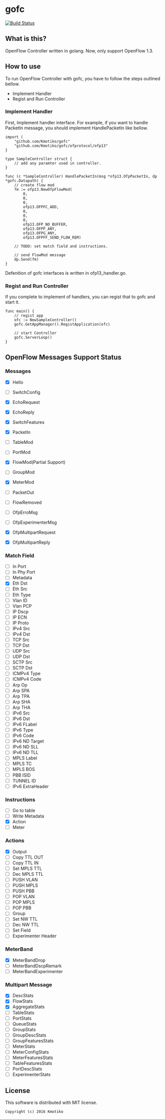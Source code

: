 gofc
==================

[![Build Status](https://travis-ci.org/Kmotiko/gofc.svg?branch=master)](https://travis-ci.org/Kmotiko/gofc)


## What is this?

OpenFlow Controller written in golang.
Now, only support OpenFlow 1.3.

## How to use

To run OpenFlow Controller with gofc, you have to follow the steps outlined bellow.

 * Implement Handler
 * Regist and Run Controller


### Implement Handler
First, Implement handler interface.
For example, if you want to handle PacketIn message, you should implement HandlePacketIn like bellow.

```
import (
	"github.com/Kmotiko/gofc"
	"github.com/Kmotiko/gofc/ofprotocol/ofp13"
}

type SampleController struct {
	// add any paramter used in controller.
}

func (c *SampleController) HandlePacketIn(msg *ofp13.OfpPacketIn, dp *gofc.Datapath) {
	// create flow mod
	fm := ofp13.NewOfpFlowMod(
		0,
		0,
		0,
		ofp13.OFPFC_ADD,
		0,
		0,
		0,
		ofp13.OFP_NO_BUFFER,
		ofp13.OFPP_ANY,
		ofp13.OFPG_ANY,
		ofp13.OFPFF_SEND_FLOW_REM)

	// TODO: set match field and instructions.

	// send FlowMod message
	dp.Send(fm)
}
```

Defenition of gofc interfaces is written in ofp13_handler.go.



### Regist and Run Controller

If you complete to implement of handlers, you can regist that to gofc and start it.

```
func main() {
	// regist app
	ofc := NewSampleController()
	gofc.GetAppManager().RegistApplication(ofc)

	// start Controller
	gofc.ServerLoop()
}
```

## OpenFlow Messages Support Status

### Messages

 - [x] Hello
 - [ ] SwitchConfig
 - [x] EchoRequest
 - [x] EchoReply
 - [x] SwitchFeatures
 - [x] PacketIn
 - [ ] TableMod
 - [ ] PortMod
 - [x] FlowMod(Partial Support)
 - [ ] GroupMod
 - [x] MeterMod
 - [ ] PacketOut
 - [ ] FlowRemoved
 - [ ] OfpErroMsg
 - [ ] OfpExperimenterMsg
 - [x] OfpMultipartRequest
 - [x] OfpMultipartReply


### Match Field

 - [ ] In Port
 - [ ] In Phy Port
 - [ ] Metadata
 - [x] Eth Dst
 - [ ] Eth Src
 - [ ] Eth Type
 - [ ] Vlan ID
 - [ ] Vlan PCP
 - [ ] IP Dscp
 - [ ] IP ECN
 - [ ] IP Proto
 - [ ] IPv4 Src
 - [ ] IPv4 Dst
 - [ ] TCP Src
 - [ ] TCP Dst
 - [ ] UDP Src
 - [ ] UDP Dst
 - [ ] SCTP Src
 - [ ] SCTP Dst
 - [ ] ICMPv4 Type
 - [ ] ICMPv4 Code
 - [ ] Arp Op
 - [ ] Arp SPA
 - [ ] Arp TPA
 - [ ] Arp SHA
 - [ ] Arp THA
 - [ ] IPv6 Src
 - [ ] IPv6 Dst
 - [ ] IPv6 FLabel
 - [ ] IPv6 Type
 - [ ] IPv6 Code
 - [ ] IPv6 ND Target
 - [ ] IPv6 ND SLL
 - [ ] IPv6 ND TLL
 - [ ] MPLS Label
 - [ ] MPLS TC
 - [ ] MPLS BOS
 - [ ] PBB ISID
 - [ ] TUNNEL ID
 - [ ] IPv6 ExtraHeader

### Instructions

 - [ ] Go to table
 - [ ] Write Metadata
 - [x] Action
 - [ ] Meter

### Actions

 - [x] Output
 - [ ] Copy TTL OUT
 - [ ] Copy TTL IN
 - [ ] Set MPLS TTL
 - [ ] Dec  MPLS TTL
 - [ ] PUSH VLAN
 - [ ] PUSH MPLS
 - [ ] PUSH PBB
 - [ ] POP VLAN
 - [ ] POP MPLS
 - [ ] POP PBB
 - [ ] Group
 - [ ] Set NW TTL
 - [ ] Dec NW TTL
 - [ ] Set Field
 - [ ] Experimenter Header

### MeterBand

 - [x] MeterBandDrop
 - [ ] MeterBandDscpRemark
 - [ ] MeterBandExperimenter

### Multipart Message

 - [x] DescStats
 - [x] FlowStats
 - [x] AggregateStats
 - [ ] TableStats
 - [ ] PortStats
 - [ ] QueueStats
 - [ ] GroupStats
 - [ ] GroupDescStats
 - [ ] GroupFeaturesStats
 - [ ] MeterStats
 - [ ] MeterConfigStats
 - [ ] MeterFeaturesStats
 - [ ] TableFeaturesStats
 - [ ] PortDescStats
 - [ ] ExperimenterStats

## License

This software is distributed with MIT license.

```
Copyright (c) 2016 Kmotiko
```
